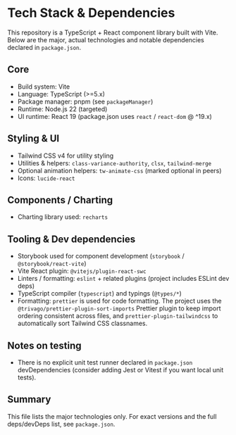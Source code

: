 # Tech Stack & Dependencies

This repository is a TypeScript + React component library built with Vite. Below are the major, actual technologies and notable dependencies declared in `package.json`.

## Core

- Build system: Vite
- Language: TypeScript (>=5.x)
- Package manager: pnpm (see `packageManager`)
- Runtime: Node.js 22 (targeted)
- UI runtime: React 19 (package.json uses `react` / `react-dom` @ ^19.x)

## Styling & UI

- Tailwind CSS v4 for utility styling
- Utilities & helpers: `class-variance-authority`, `clsx`, `tailwind-merge`
- Optional animation helpers: `tw-animate-css` (marked optional in peers)
- Icons: `lucide-react`

## Components / Charting

- Charting library used: `recharts`

## Tooling & Dev dependencies

- Storybook used for component development (`storybook` / `@storybook/react-vite`)
- Vite React plugin: `@vitejs/plugin-react-swc`
- Linters / formatting: `eslint` + related plugins (project includes ESLint dev deps)
- TypeScript compiler (`typescript`) and typings (`@types/*`)
- Formatting: `prettier` is used for code formatting. The project uses the
  `@trivago/prettier-plugin-sort-imports` Prettier plugin to keep import
  ordering consistent across files, and `prettier-plugin-tailwindcss` to
  automatically sort Tailwind CSS classnames.

## Notes on testing

- There is no explicit unit test runner declared in `package.json` devDependencies (consider adding Jest or Vitest if you want local unit tests).

## Summary

This file lists the major technologies only. For exact versions and the full deps/devDeps list, see `package.json`.
